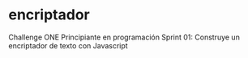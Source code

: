 # encriptador
Challenge ONE Principiante en programación Sprint 01: Construye un encriptador de texto con Javascript


